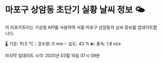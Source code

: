 
# 마포구 상암동 초단기 실황 날씨 정보 🌤️

이 리포지토리는 기상청 API를 사용하여 서울 마포구 상암동의 날씨 정보를 업데이트합니다. 

🌡️ 기온: 10.5 ℃
💧 강수량: 0 mm
💦 습도: 43 %
🌬️ 풍속: 1.8 m/s

마지막 업데이트 시각: 2025년 03월 15일 07시 09분    
